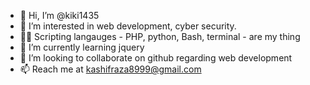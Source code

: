 - 👋 Hi, I’m @kiki1435
- 👀 I’m interested in web development, cyber security. 
- 🐱‍💻 Scripting langauges - PHP, python, Bash, terminal - are my thing
- 🌱 I’m currently learning jquery
- 💞️ I’m looking to collaborate on github regarding web development
- 📫 Reach me at kashifraza8999@gmail.com

<!---
kiki1435/kiki1435 is a ✨ special ✨ repository because its `README.md` (this file) appears on your GitHub profile.
You can click the Preview link to take a look at your changes.
--->
